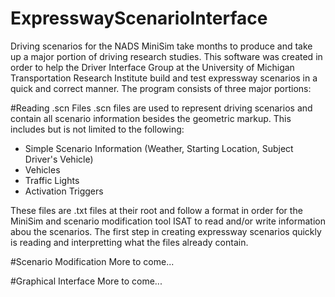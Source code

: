 # ExpresswayScenarioInterface

Driving scenarios for the NADS MiniSim take months to produce and take up a major portion of driving research studies. This software was created in order to help the Driver Interface Group at the University of Michigan Transportation Research Institute build and test expressway scenarios in a quick and correct manner. The program consists of three major portions:

#Reading .scn Files
.scn files are used to represent driving scenarios and contain all scenario information besides the geometric markup. This includes but is not limited to the following:

- Simple Scenario Information (Weather, Starting Location, Subject Driver's Vehicle)
- Vehicles
- Traffic Lights
- Activation Triggers

These files are .txt files at their root and follow a format in order for the MiniSim and scenario modification tool ISAT to read and/or write information abou the scenarios. The first step in creating expressway scenarios quickly is reading and interpretting what the files already contain. 

#Scenario Modification
More to come...

#Graphical Interface
More to come...
